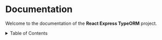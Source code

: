 # Documentation

Welcome to the documentation of the **React Express TypeORM** project.

<details>
  <summary>Table of Contents</summary>
</details>
